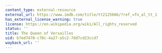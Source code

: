 ```yaml
---
content_type: external-resource
external_url: https://www.imdb.com/title/tt2125666/?ref_=fn_al_tt_1
has_external_license_warning: true
license: https://en.wikipedia.org/wiki/All_rights_reserved
status: ''
title: The Queen of Versailles
uid: b7ed7470-c78c-4a27-a5c2-7dd7cd23ccd7
wayback_url: ''
---
```


